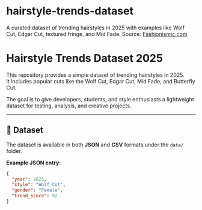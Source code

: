 # hairstyle-trends-dataset
A curated dataset of trending hairstyles in 2025 with examples like Wolf Cut, Edgar Cut, textured fringe, and Mid Fade. Source: [Fashionismic.com](https://fashionismic.com)
# Hairstyle Trends Dataset 2025

This repository provides a simple dataset of trending hairstyles in 2025.  
It includes popular cuts like the Wolf Cut, Edgar Cut, Mid Fade, and Butterfly Cut.  

The goal is to give developers, students, and style enthusiasts a lightweight dataset for testing, analysis, and creative projects.

---

## 📂 Dataset
The dataset is available in both **JSON** and **CSV** formats under the `data/` folder.

**Example JSON entry:**
```json
{
  "year": 2025,
  "style": "Wolf Cut",
  "gender": "Female",
  "trend_score": 92
}
